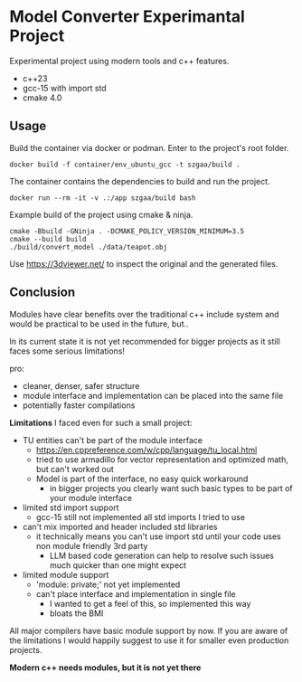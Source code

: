 # Model Converter Experimantal Project

Experimental project using modern tools and c++ features.
- c++23
- gcc-15 with import std
- cmake 4.0


##  Usage

Build the container via docker or podman.
Enter to the project's root folder.

```
docker build -f container/env_ubuntu_gcc -t szgaa/build .
```

The container contains the dependencies to build and run the project.

```
docker run --rm -it -v .:/app szgaa/build bash
```

Example build of the project using cmake & ninja.

```
cmake -Bbuild -GNinja . -DCMAKE_POLICY_VERSION_MINIMUM=3.5
cmake --build build
./build/convert_model ./data/teapot.obj
```

Use https://3dviewer.net/ to inspect the original and the generated files.


##  Conclusion

Modules have clear benefits over the traditional c++ include system and would be practical to be
used in the future, but..

In its current state it is not yet recommended for bigger projects as it still faces some
serious limitations!

pro:
- cleaner, denser, safer structure
- module interface and implementation can be placed into the same file
- potentially faster compilations


**Limitations** I faced even for such a small project:
- TU entities can't be part of the module interface
	- https://en.cppreference.com/w/cpp/language/tu_local.html
	- tried to use armadillo for vector representation and optimized math, but can't worked out
	- Model is part of the interface, no easy quick workaround
		- in bigger projects you clearly want such basic types to be part of your module interface
- limited std import support
	- gcc-15 still not implemented all std imports I tried to use
- can't mix imported and header included std libraries
	- it technically means you can't use import std until your code uses non module friendly 3rd party
		- LLM based code generation can help to resolve such issues much quicker than one might expect
- limited module support
	- 'module: private;' not yet implemented
	- can't place interface and implementation in single file
		- I wanted to get a feel of this, so implemented this way
		- bloats the BMI

All major compilers have basic module support by now.
If you are aware of the limitations I would happily suggest to use it for smaller even production projects.

**Modern c++ needs modules, but it is not yet there**
